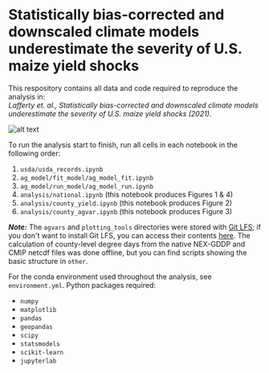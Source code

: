 # Statistically bias-corrected and downscaled climate models underestimate the severity of U.S. maize yield shocks

This respository contains all data and code required to reproduce the analysis in:<br />
*Lafferty et. al., Statistically bias-corrected and downscaled climate models underestimate the severity of U.S. maize yield shocks (2021)*.

![alt text](https://github.com/david0811/BCSD_CornYields_UQ/blob/master/figs/figure2.png)

To run the analysis start to finish, run all cells in each notebook in the following order:
1. `usda/usda_records.ipynb`
2. `ag_model/fit_model/ag_model_fit.ipynb`
3. `ag_model/run_model/ag_model_run.ipynb`
4. `analysis/national.ipynb` (this notebook produces Figures 1 & 4)
5. `analysis/county_yield.ipynb` (this notebook produces Figure 2)
6. `analysis/county_agvar.ipynb` (this notebook produces Figure 3)

***Note:*** The `agvars` and `plotting_tools` directories were stored with [Git LFS](https://git-lfs.github.com); if you don't want to install Git LFS, you can access their contents [here](https://uillinoisedu-my.sharepoint.com/:f:/g/personal/davidcl2_illinois_edu/EgrWzY0BfhpFrUhqRmLFUXEBwHk84o_eWusCtMqyfsGJww?e=G9ofNy). The calculation of county-level degree days from the native NEX-GDDP and CMIP netcdf files was done offline, but you can find scripts showing the basic structure in `other`.

For the conda environment used throughout the analysis, see `environment.yml`. Python packages required:
- `numpy`
- `matplotlib`
- `pandas`
- `geopandas`
- `scipy`
- `statsmodels`
- `scikit-learn`
- `jupyterlab`<br />
